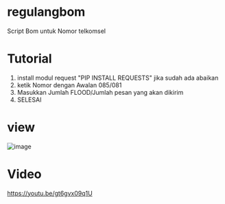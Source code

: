 # regulangbom
Script Bom untuk Nomor telkomsel

# Tutorial 
1. install modul request "PIP INSTALL REQUESTS" jika sudah ada abaikan
2. ketik Nomor dengan Awalan 085/081
3. Masukkan Jumlah FLOOD/Jumlah pesan yang akan dikirim
4. SELESAI

# view

![image](https://user-images.githubusercontent.com/27518397/39696740-7bfd20e6-51a3-11e8-8988-7ca5a2c216f6.png)

# Video
https://youtu.be/gt6gvx09q1U
